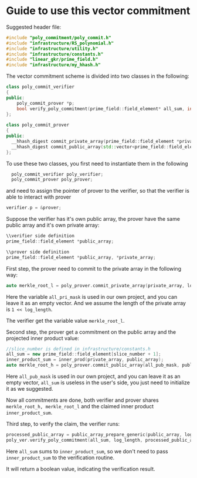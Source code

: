 # Guide to use this vector commitment

Suggested header file:
```c++
#include "poly_commitment/poly_commit.h"
#include "infrastructure/RS_polynomial.h"
#include "infrastructure/utility.h"
#include "infrastructure/constants.h"
#include "linear_gkr/prime_field.h"
#include "infrastructure/my_hhash.h"
```

The vector commitment scheme is divided into two classes in the following:

```c++
class poly_commit_verifier
{
public:
	poly_commit_prover *p;
	bool verify_poly_commitment(prime_field::field_element* all_sum, int log_length, prime_field::field_element *processed_public_array, std::vector<prime_field::field_element> &all_pub_mask, double &v_time, int &proof_size, double &p_time, __hhash_digest merkle_tree_l, __hhash_digest merkle_tree_h);
};
  
class poly_commit_prover
{
public:
  __hhash_digest commit_private_array(prime_field::field_element *private_array, int log_array_length, std::vector<prime_field::field_element> private_mask_array);
  __hhash_digest commit_public_array(std::vector<prime_field::field_element> &all_pub_msk, prime_field::field_element *public_array, int r_0_len, prime_field::field_element target_sum, prime_field::field_element *all_sum);
};
```
To use these two classes, you first need to instantiate them in the following

```c++
  poly_commit_verifier poly_verifier;
  poly_commit_prover poly_prover;
```

and need to assign the pointer of prover to the verifier, so that the verifier is able to interact with prover
```c++
verifier.p = &prover;
```

Suppose the verifier has it's own public array, the prover have the same public array and it's own private array:

```c++
\\verifier side definition
prime_field::field_element *public_array;

\\prover side definition
prime_field::field_element *public_array, *private_array;
```

First step, the prover need to commit to the private array in the following way:

```c++
auto merkle_root_l = poly_prover.commit_private_array(private_array, log_length, all_pri_mask);
```

Here the variable ```all_pri_mask``` is used in our own project, and you can leave it as an empty vector. And we assume the length of the private array is ```1 << log_length```.

The verifier get the variable value ```merkle_root_l```. 

Second step, the prover get a commitment on the public array and the projected inner product value:

```c++
//slice_number is defined in infrastructure/constants.h
all_sum = new prime_field::field_element[slice_number + 1];
inner_product_sum = inner_prod(private_array, public_array);
auto merkle_root_h = poly_prover.commit_public_array(all_pub_mask, public_array, log_length, inner_product_sum, all_sum);
```

Here ```all_pub_mask``` is used in our own project, and you can leave it as an empty vector, ```all_sum``` is useless in the user's side, you just need to initialize it as we suggested.


Now all commitments are done, both verifier and prover shares ```merkle_root_h, merkle_root_l``` and the claimed inner product ```inner_product_sum```.


Third step, to verify the claim, the verifier runs:

```c++
processed_public_array = public_array_prepare_generic(public_array, log_length);
poly_ver.verify_poly_commitment(all_sum, log_length, processed_public_array, all_pub_mask, verification_time, proof_size, prover_time, merkle_root_l, merkle_root_h);
```

Here ```all_sum``` sums to ```inner_product_sum```, so we don't need to pass ```inner_product_sum``` to the verification routine.

It will return a boolean value, indicating the verification result.
